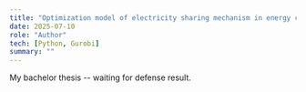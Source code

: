 ```yaml
---
title: "Optimization model of electricity sharing mechanism in energy communities"
date: 2025-07-10
role: "Author"
tech: [Python, Gurobi]
summary: ""
---
```



My bachelor thesis -- waiting for defense result.